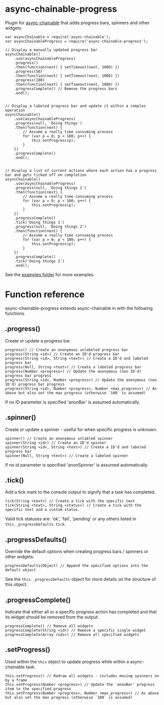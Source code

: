 async-chainable-progress
========================
Plugin for [async-chainable](https://github.com/hash-bang/async-chainable) that adds progress bars, spinners and other widgets.


	var asyncChainable = require('async-chainable');
	var asyncChainableProgress = require('async-chainable-progress');

	// Display a manually updated progress bar
	asyncChainable()
		.use(asyncChainableProgress)
		.progress()
		.then(function(next) { setTimeout(next, 1000) })
		.progress(50)
		.then(function(next) { setTimeout(next, 1000) })
		.progress(100)
		.then(function(next) { setTimeout(next, 1000) })
		.progressComplete() // Remove the progress bars
		.end();


	// Display a labeled progress bar and update it within a complex operation
	asyncChainable()
		.use(asyncChainableProgress)
		.progress(null, 'Doing things')
		.then(function(next) {
			// Assume a really time consuming process
			for (var p = 0; p < 100; p++) {
				this.setProgress(p);
			}
		})
		.progressComplete()
		.end();


	// Display a list of current actions where each action has a progress bar and gets ticked off on completion
	asyncChainable()
		.use(asyncChainableProgress)
		.progress(null, 'Doing things 1')
		.then(function(next) {
			// Assume a really time consuming process
			for (var p = 0; p < 100; p++) {
				this.setProgress(p);
			}
		})
		.progressComplete()
		.tick('Doing things 1')
		.progress(null, 'Doing things 2')
		.then(function(next) {
			// Assume a really time consuming process
			for (var p = 0; p < 100; p++) {
				this.setProgress(p);
			}
		})
		.progressComplete()
		.tick('Doing things 2')
		.end();


See the [examples folder](examples) for more examples.


Function reference
==================
async-chainable-progress extends async-chainable in with the following functions.

.progress()
-----------
Create or update a progress bar.

	progress() // Create an anonymous unlabeled progress bar
	progress(String <id>) // Create an ID'd progress bar
	progress(String <id>, String <text>) // Create a ID'd and labeled progress bar
	progress(Null, String <text>) // Create a labeled progress bar
	progress(Number <progress>) // Update the anonymous (non ID'd) progress bar progress
	progress(String <id>, Number <progress>) // Update the anonymous (non ID'd) progress bar progress
	progress(String <id>, Number <progress>, Number <max_progress>) // As above but also set the max progress (otherwise `100` is assumed)

If no ID parameter is specified 'anonBar' is assumed automatically.


.spinner()
----------
Create or update a spinner - useful for when specific progress is unknown.

	spinner() // Create an anonymous unlabled spinner
	spinner(String <id>) // Create an ID'd spinner
	spinner(String <id>, String <text>) // Create a ID'd and labeled progress bar
	spinner(Null, String <text>) // Create a labeled spinner

If no id parameter is specified 'anonSpinner' is assumed automatically.


.tick()
-------
Add a tick mark to the console output to signify that a task has completed.

	tick(String <text>) // Create a tick with the specific text
	tick(String <text>, String <status>) // Create a tick with the specific text and a custom status.
	
Valid tick statuses are: 'ok', 'fail', 'pending' or any others listed in `this._progressDefaults.tick`.


.progressDefaults()
-------------------
Override the default options when creating progress bars / spinners or other widgets.

	progressDefaults(Object) // Append the specified options into the default object

See the `this._progressDefaults` object for more details on the structure of this object.


.progressComplete()
-------------------
Indicate that either all or a specific progress action has completed and that its widget should be removed from the output.

	progressComplete() // Remove all widgets
	progressComplete(String <id>) // Remove a specific single widget
	progressComplete(Array <ids>) // Remove all specified widgets


.setProgress()
--------------
Used within the `this` object to update progress while within a async-chainable task.

	this.setProgress() // Redraw all widgets - includes moving spinners on by a frame
	this.setProgress(Number <progress>) // Update the 'anonBar' progress item to the specified progress
	this.setProgress(Number <progress>, Number <max_progress>) // As above but also set the max progress (otherwise `100` is assumed)

